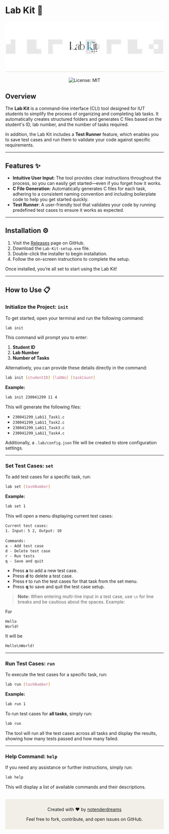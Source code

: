 <div>


# Lab Kit 🚀


</div>
<div style="text-align: center; background-color: #F1EFE7;">
    <img src="Assets/images/thmb.svg">
</div>
<br>
<div style="text-align: center;">
<img src="https://img.shields.io/badge/License-MIT-yellow.svg" alt="License: MIT">
<!-- <img src=""> -->
</div>

## Overview

The **Lab Kit** is a command-line interface (CLI) tool designed for IUT students to simplify the process of organizing and completing lab tasks. It automatically creates structured folders and generates C files based on the student's ID, lab number, and the number of tasks required.

In addition, the Lab Kit includes a **Test Runner** feature, which enables you to save test cases and run them to validate your code against specific requirements.

---

## Features ✨

- **Intuitive User Input**: The tool provides clear instructions throughout the process, so you can easily get started—even if you forget how it works.
- **C File Generation**: Automatically generates C files for each task, adhering to a consistent naming convention and including boilerplate code to help you get started quickly.
- **Test Runner**: A user-friendly tool that validates your code by running predefined test cases to ensure it works as expected.

---

## Installation ⚙️

1. Visit the [Releases](https://github.com/notenderdreams/IUT-Lab-Kit/releases/tag/cli) page on GitHub.
2. Download the `Lab-Kit-setup.exe` file.
3. Double-click the installer to begin installation.
4. Follow the on-screen instructions to complete the setup.

Once installed, you’re all set to start using the Lab Kit!

---

## How to Use 📋

### Initialize the Project: `init`

To get started, open your terminal and run the following command:

```bash
lab init
```

This command will prompt you to enter:
1. **Student ID**
2. **Lab Number**
3. **Number of Tasks**

Alternatively, you can provide these details directly in the command:

```bash
lab init [studentID] [labNo] [taskCount]
```

**Example:**

```bash
lab init 230041299 11 4
```

This will generate the following files:

- `230041299_Lab11_Task1.c`
- `230041299_Lab11_Task2.c`
- `230041299_Lab11_Task3.c`
- `230041299_Lab11_Task4.c`

Additionally, a `.lab/config.json` file will be created to store configuration settings.

---

### Set Test Cases: `set`

To add test cases for a specific task, run:

```bash
lab set [taskNumber]
```

**Example:**

```bash
lab set 1
```

This will open a menu displaying current test cases:

```
Current test cases:
1. Input: 5 2, Output: 10

Commands:
a - Add test case
d - Delete test case
r - Run tests
q - Save and quit
```

- Press **a** to add a new test case.
- Press **d** to delete a test case.
- Press **r** to run the test cases for that task from the set menu.
- Press **q** to save and quit the test case setup.

>**Note:** When entering multi-line input in a test case, use `\n` for line breaks and be cautious about the spaces. Example:

For 
```
Hello 
World!
```
It will be 
```bash
Hello\nWorld!
```


---

### Run Test Cases: `run`

To execute the test cases for a specific task, run:

```bash
lab run [taskNumber]
```

**Example:**

```bash
lab run 1
```

To run test cases for **all tasks**, simply run:

```bash
lab run
```

The tool will run all the test cases across all tasks and display the results, showing how many tests passed and how many failed.

---

### Help Command: `help`

If you need any assistance or further instructions, simply run:

```bash
lab help
```

This will display a list of available commands and their descriptions.



<div style="text-align: center; margin-top: 30px; background-color: #F1EFE7; padding: 10px;">
    <p>Created with ❤️ by <a href="https://github.com/notenderdreams" target="_blank">notenderdreams</a></p>
    <!-- <p>Special thanks to all the contributors and the IUT community for their support!</p> -->
    <p>Feel free to fork, contribute, and open issues on GitHub.</p>
</div>
